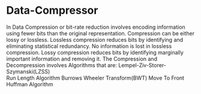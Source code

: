 # Data-Compressor

In Data Compression or bit-rate reduction involves encoding information using fewer bits than the original representation. Compression can be either lossy or lossless. Lossless compression reduces bits by identifying and eliminating statistical redundancy. No information is lost in lossless compression. Lossy compression reduces bits by identifying marginally important information and removing it.
The Compression and Decompression involves Algorithms that are:
Lempel-Ziv-Storer-Szymanski(LZSS)   
Run Length Algorithm
Burrows Wheeler Transform(BWT)
Move To Front
Huffman Algorithm    
